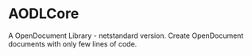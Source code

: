 # AODLCore

A OpenDocument Library - netstandard version. Create OpenDocument documents with only few lines of code.